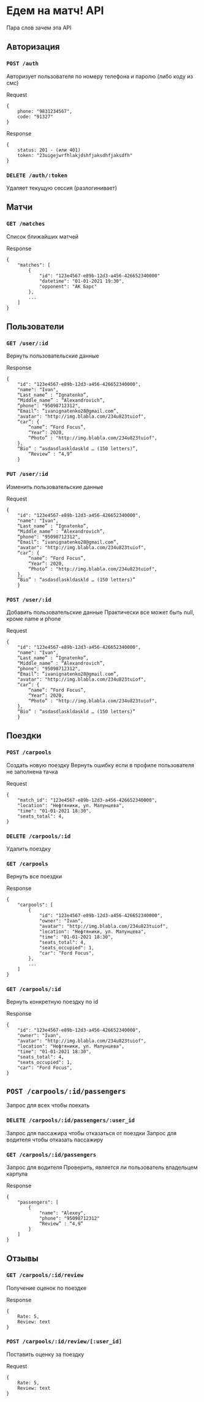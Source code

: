 # Едем на матч! API
 
Пара слов зачем эта API
 
## Авторизация
 
### `POST /auth`
 
Авторизует пользователя по номеру телефона и паролю (либо коду из смс)
 
Request
```
{
    phone: "9831234567",
    code: "91327"
}
```
 
Response
```
{
	status: 201 - (или 401)
    token: "23uigejwrfhlakjdshfjaksdhfjaksdfh"
}
```
 
### `DELETE /auth/:token`
 
Удаляет текущую сессия (разлогинивает)
 
## Матчи

### `GET /matches`

Список ближайших матчей 

Response
```
{
	"matches": [
		{
			"id": "123e4567-e89b-12d3-a456-426652340000"
			"datetime": "01-01-2021 19:30",
			"opponent": "АК Барс"
		},
		...
	]
}
```

## Пользователи
 
### `GET /user/:id`

Вернуть пользовательские данные

Response
```
{
    "id": "123e4567-e89b-12d3-a456-426652340000",
	"name": "Ivan",
	“Last_name” : “Ignatenko”,
	“Middle_name” : “Alexandrovich”,
	“phone": "95098712312",
	“Email”: ”ivanignatenko28@gmail.com”,
	"avatar": "http://img.blabla.com/234u823tuiof",
	“car”: {
		“name”: “Ford Focus”,
		“Year”: 2020,
		“Photo” : "http://img.blabla.com/234u823tuiof",
    },
    “Bio” : “asdasdlaskldaskld … (150 letters)”,
	    “Review” : “4,9”
    }
```

### `PUT /user/:id`

Изменить пользовательские данные

Request 
```
{
    "id": "123e4567-e89b-12d3-a456-426652340000",
	"name": "Ivan",
	“Last_name” : “Ignatenko”,
	“Middle_name” : “Alexandrovich”,
	“phone": "95098712312",
	“Email”: ”ivanignatenko28@gmail.com”,
	"avatar": "http://img.blabla.com/234u823tuiof",
	“car”: {
		“name”: “Ford Focus”, 
		“Year”: 2020,
		“Photo” : "http://img.blabla.com/234u823tuiof",
    },
    “Bio” : “asdasdlaskldaskld … (150 letters)”
    }
```

### `POST /user/:id`

Добавить пользовательские данные
Практически все может быть null, кроме name и phone

Request 
```
{
    "id": "123e4567-e89b-12d3-a456-426652340000",
	"name": "Ivan",
	“Last_name” : “Ignatenko”,
	“Middle_name” : “Alexandrovich”,
	“phone": "95098712312",
	“Email”: ”ivanignatenko28@gmail.com”,
	"avatar": "http://img.blabla.com/234u823tuiof",
	“car”: {
		“name”: “Ford Focus”, 
		“Year”: 2020,
		“Photo” : "http://img.blabla.com/234u823tuiof",
    },
    “Bio” : “asdasdlaskldaskld … (150 letters)”
    }
```
 
## Поездки

### `POST /carpools`

Создать новую поездку
Вернуть ошибку если в профиле пользователя не заполнена тачка

Request 
```
{
	"match_id": "123e4567-e89b-12d3-a456-426652340000",
	"location": "Нефтяники, ул. Малунцева",
	"time": "01-01-2021 18:30",
	"seats_total": 4,
}
```
 
### `DELETE /carpools/:id`

Удалить поездку

### `GET /carpools`

Вернуть все поездки

Response
```
{
	"carpools": [
		{
			"id": "123e4567-e89b-12d3-a456-426652340000",
			"owner": "Ivan",
			"avatar": "http://img.blabla.com/234u823tuiof",
			"location": "Нефтяники, ул. Малунцева",
			"time": "01-01-2021 18:30",
			"seats_total": 4,
			"seats_occupied": 1,
			"car": "Ford Focus",
		},
		...
	]
}
```

### `GET /carpools/:id`

Вернуть конкретную поездку по id

Response
```
{
	"id": "123e4567-e89b-12d3-a456-426652340000",
	"owner": "Ivan",
	"avatar": "http://img.blabla.com/234u823tuiof",
	"location": "Нефтяники, ул. Малунцева",
	"time": "01-01-2021 18:30",
	"seats_total": 4,
	"seats_occupied": 1,
	"car": "Ford Focus",
}
```

## `POST /carpools/:id/passengers`

Запрос для всех чтобы поехать

### `DELETE /carpools/:id/passengers/:user_id`

Запрос для пассажира чтобы отказаться от поездки
Запрос для водителя чтобы отказать пассажиру

### `GET /carpools/:id/passengers`

Запрос для водителя
Проверить, является ли пользователь владельцем карпула

Response
```
{
	"passengers": [
		{
			"name": "Alexey",
			"phone": "95098712312"
			“Review” : “4,9”
		}
	]
}
```

## Отзывы

### `GET /carpools/:id/review`

Получение оценок по поездке

Response
```
{
	Rate: 5,
	Review: text
}
```

### `POST /carpools/:id/review/[:user_id]`

Поставить оценку за поездку

Request
```
{
	Rate: 5,
	Review: text
}
```